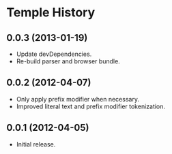 # Temple History

## 0.0.3 (2013-01-19)

* Update devDependencies.
* Re-build parser and browser bundle.

## 0.0.2 (2012-04-07)

* Only apply prefix modifier when necessary.
* Improved literal text and prefix modifier tokenization.

## 0.0.1 (2012-04-05)

* Initial release.
